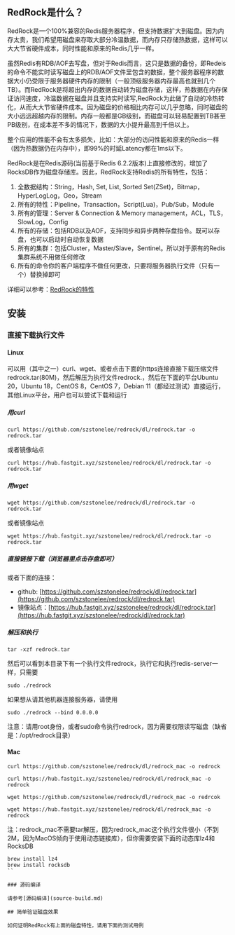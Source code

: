 ## RedRock是什么？

RedRock是一个100%兼容的Redis服务器程序，但支持数据扩大到磁盘。因为内存太贵，我们希望用磁盘来存取大部分冷温数据，而内存只存储热数据，这样可以大大节省硬件成本，同时性能和原来的Redis几乎一样。

虽然Redis有RDB/AOF去写盘，但对于Redis而言，这只是数据的备份，即Redeis的命令不能实时读写磁盘上的RDB/AOF文件里包含的数据，整个服务器程序的数据大小仍受限于服务器硬件内存的限制（一般顶级服务器内存最高也就到几个TB）。而RedRock是将超出内存的数据自动转为磁盘存储，这样，热数据在内存保证访问速度，冷温数据在磁盘并且支持实时读写,RedRock为此做了自动的冷热转化，从而大大节省硬件成本。因为磁盘的价格相比内存可以几乎忽略，同时磁盘的大小远远超越内存的限制。内存一般都是GB级别，而磁盘可以轻易配置到TB甚至PB级别，在成本差不多的情况下，数据的大小提升最高到千倍以上。

整个应用的性能不会有太多损失，比如：大部分的访问性能和原来的Redis一样（因为热数据仍在内存中），即99%的时延Latency都在1ms以下。

RedRock是在Redis源码(当前基于Redis 6.2.2版本)上直接修改的，增加了RocksDB作为磁盘存储库。因此，RedRock支持Redis的所有特性，包括：

1. 全数据结构：String，Hash, Set, List, Sorted Set(ZSet)，Bitmap，HyperLogLog，Geo，Stream
2. 所有的特性：Pipeline，Transaction，Script(Lua)，Pub/Sub，Module
3. 所有的管理：Server & Connection & Memory management，ACL，TLS，SlowLog，Config
4. 所有的存储：包括RDB以及AOF，支持同步和异步两种存盘指令。既可以存盘，也可以启动时自动恢复数据
5. 所有的集群：包括Cluster，Master/Slave，Sentinel。所以对于原有的Redis集群系统不用做任何修改
6. 所有的命令你的客户端程序不做任何更改，只要将服务器执行文件（只有一个）替换掉即可

详细可以参考：[RedRock的特性](features.md)

## 安装

### 直接下载执行文件

#### Linux

可以用（其中之一）curl、wget、或者点击下面的https连接直接下载压缩文件redrock.tar(80M)，然后解压为执行文件redrock.，然后在下面的平台Ubuntu 20，Ubuntu 18，CentOS 8，CentOS 7，Debian 11（都经过测试）直接运行，其他Linux平台，用户也可以尝试下载和运行

##### 用curl

```
curl https://github.com/szstonelee/redrock/dl/redrock.tar -o redrock.tar
```
或者镜像站点
```
curl https://hub.fastgit.xyz/szstonelee/redrock/dl/redrock.tar -o redrock.tar
```

##### 用wget

```
wget https://github.com/szstonelee/redrock/dl/redrock.tar -o redrock.tar
```
或者镜像站点
```
wget https://hub.fastgit.xyz/szstonelee/redrock/dl/redrock.tar -o redrock.tar
```

##### 直接链接下载（浏览器里点击存盘即可）

或者下面的连接：
* github: [https://github.com/szstonelee/redrock/dl/redrock.tar](https://github.com/szstonelee/redrock/dl/redrock.tar)
* 镜像站点：[https://hub.fastgit.xyz/szstonelee/redrock/dl/redrock.tar](https://hub.fastgit.xyz/szstonelee/redrock/dl/redrock.tar)

##### 解压和执行
```
tar -xzf redrock.tar
```

然后可以看到本目录下有一个执行文件redrock，执行它和执行redis-server一样，只需要
```
sudo ./redrock
```

如果想从请其他机器连接服务器，请使用
```
sudo ./redrock --bind 0.0.0.0
```

注意：请用root身份，或者sudo命令执行redrock，因为需要权限读写磁盘（缺省是：/opt/redrock目录）

#### Mac

```
curl https://github.com/szstonelee/redrock/dl/redrock_mac -o redrock
```
```
curl https://hub.fastgit.xyz/szstonelee/redrock/dl/redrock_mac -o redrock
```
```
wget https://github.com/szstonelee/redrock/dl/redrock_mac -o redrcok
```
```
wget https://hub.fastgit.xyz/szstonelee/redrock/dl/redrock_mac -o redrock
```

注：redrock_mac不需要tar解压，因为redrock_mac这个执行文件很小（不到2M，因为MacOS倾向于使用动态链接库），但你需要安装下面的动态库lz4和RocksDB

```
brew install lz4
brew install rocksdb
``

### 源码编译

请参考[源码编译](source-build.md)

## 简单验证磁盘效果

如何证明RedRock有上面的磁盘特性，请用下面的测试用例